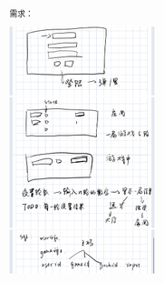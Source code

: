 需求：

<img src="assets/wk11-1.jpg" style="zoom: 25%;" />

<img src="assets/wk11-2.jpg" style="zoom: 25%;" />

<img src="assets/wk11-3.jpg" style="zoom: 25%;" />

